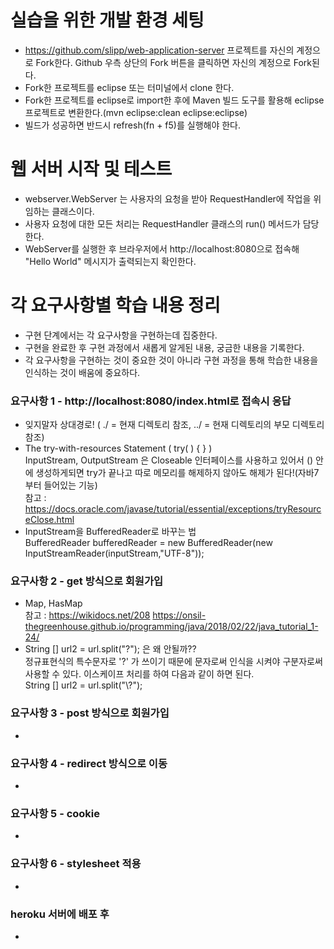 # 실습을 위한 개발 환경 세팅
* https://github.com/slipp/web-application-server 프로젝트를 자신의 계정으로 Fork한다. Github 우측 상단의 Fork 버튼을 클릭하면 자신의 계정으로 Fork된다.
* Fork한 프로젝트를 eclipse 또는 터미널에서 clone 한다.
* Fork한 프로젝트를 eclipse로 import한 후에 Maven 빌드 도구를 활용해 eclipse 프로젝트로 변환한다.(mvn eclipse:clean eclipse:eclipse)
* 빌드가 성공하면 반드시 refresh(fn + f5)를 실행해야 한다.

# 웹 서버 시작 및 테스트
* webserver.WebServer 는 사용자의 요청을 받아 RequestHandler에 작업을 위임하는 클래스이다.
* 사용자 요청에 대한 모든 처리는 RequestHandler 클래스의 run() 메서드가 담당한다.
* WebServer를 실행한 후 브라우저에서 http://localhost:8080으로 접속해 "Hello World" 메시지가 출력되는지 확인한다.

# 각 요구사항별 학습 내용 정리
* 구현 단계에서는 각 요구사항을 구현하는데 집중한다. 
* 구현을 완료한 후 구현 과정에서 새롭게 알게된 내용, 궁금한 내용을 기록한다.
* 각 요구사항을 구현하는 것이 중요한 것이 아니라 구현 과정을 통해 학습한 내용을 인식하는 것이 배움에 중요하다. 

### 요구사항 1 - http://localhost:8080/index.html로 접속시 응답
* 잊지말자 상대경로! ( ./ = 현재 디렉토리 참조, ../ = 현재 디렉토리의 부모 디렉토리 참조)
* The try-with-resources Statement ( try( ) { } )<br>InputStream, OutputStream 은 Closeable 인터페이스를 사용하고 있어서
    () 안에 생성하게되면 try가 끝나고 따로 메모리를 해제하지 않아도 해제가 된다!(자바7부터 들어있는 기능)<br>
    참고 : https://docs.oracle.com/javase/tutorial/essential/exceptions/tryResourceClose.html
* InputStream을 BufferedReader로 바꾸는 법<br>
  BufferedReader bufferedReader = new BufferedReader(new InputStreamReader(inputStream,"UTF-8"));

### 요구사항 2 - get 방식으로 회원가입
* Map, HasMap<br>
  참고 : https://wikidocs.net/208
  https://onsil-thegreenhouse.github.io/programming/java/2018/02/22/java_tutorial_1-24/
* String [] url2 = url.split("?"); 은 왜 안될까??<br>
  정규표현식의 특수문자로 '?' 가 쓰이기 때문에 문자로써 인식을 시켜야 구분자로써 사용할 수 있다.
  이스케이프 처리를 하여 다음과 같이 하면 된다.<br> String [] url2 = url.split("\\?");

### 요구사항 3 - post 방식으로 회원가입
* 

### 요구사항 4 - redirect 방식으로 이동
* 

### 요구사항 5 - cookie
* 

### 요구사항 6 - stylesheet 적용
* 

### heroku 서버에 배포 후
* 